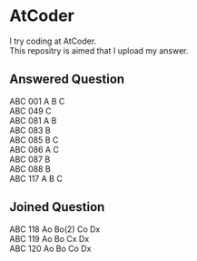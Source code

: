 AtCoder
====
I try coding at AtCoder.  
This repositry is aimed that I upload my answer.

## Answered Question
ABC 001 A B C  
ABC 049     C  
ABC 081 A B  
ABC 083   B  
ABC 085   B C  
ABC 086 A   C  
ABC 087   B  
ABC 088   B  
ABC 117 A B C  
## Joined Question
ABC 118 Ao Bo(2) Co Dx  
ABC 119 Ao Bo Cx Dx  
ABC 120 Ao Bo Co Dx